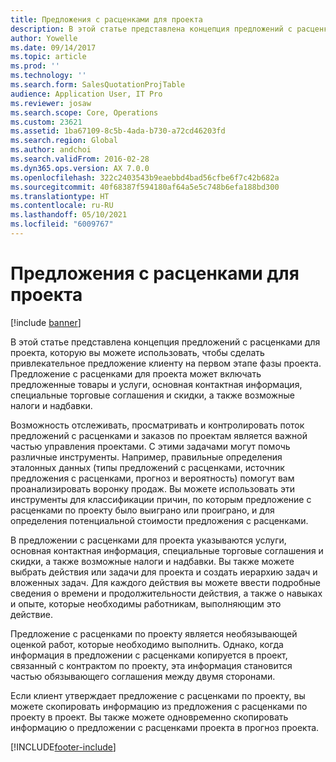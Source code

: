 ```yaml
---
title: Предложения с расценками для проекта
description: В этой статье представлена концепция предложений с расценками для проекта, которую вы можете использовать, чтобы сделать привлекательное предложение клиенту на первом этапе фазы проекта. Предложение с расценками для проекта может включать предложенные товары и услуги, основная контактная информация, специальные торговые соглашения и скидки, а также возможные налоги и надбавки.
author: Yowelle
ms.date: 09/14/2017
ms.topic: article
ms.prod: ''
ms.technology: ''
ms.search.form: SalesQuotationProjTable
audience: Application User, IT Pro
ms.reviewer: josaw
ms.search.scope: Core, Operations
ms.custom: 23621
ms.assetid: 1ba67109-8c5b-4ada-b730-a72cd46203fd
ms.search.region: Global
ms.author: andchoi
ms.search.validFrom: 2016-02-28
ms.dyn365.ops.version: AX 7.0.0
ms.openlocfilehash: 322c2403543b9eaebbd4bad56cfbe6f7c42b682a
ms.sourcegitcommit: 40f68387f594180af64a5e5c748b6efa188bd300
ms.translationtype: HT
ms.contentlocale: ru-RU
ms.lasthandoff: 05/10/2021
ms.locfileid: "6009767"
---
```

# <a name="project-quotations"></a>Предложения с расценками для проекта

[!include [banner](../includes/banner.md)]

В этой статье представлена концепция предложений с расценками для проекта, которую вы можете использовать, чтобы сделать привлекательное предложение клиенту на первом этапе фазы проекта. Предложение с расценками для проекта может включать предложенные товары и услуги, основная контактная информация, специальные торговые соглашения и скидки, а также возможные налоги и надбавки. 

Возможность отслеживать, просматривать и контролировать поток предложений с расценками и заказов по проектам является важной частью управления проектами. С этими задачами могут помочь различные инструменты. Например, правильные определения эталонных данных (типы предложений с расценками, источник предложения с расценками, прогноз и вероятность) помогут вам проанализировать воронку продаж. Вы можете использовать эти инструменты для классификации причин, по которым предложение с расценками по проекту было выиграно или проиграно, и для определения потенциальной стоимости предложения с расценками. 

В предложении с расценками для проекта указываются услуги, основная контактная информация, специальные торговые соглашения и скидки, а также возможные налоги и надбавки. Вы также можете выбрать действия или задачи для проекта и создать иерархию задач и вложенных задач. Для каждого действия вы можете ввести подробные сведения о времени и продолжительности действия, а также о навыках и опыте, которые необходимы работникам, выполняющим это действие. 

Предложение с расценками по проекту является необязывающей оценкой работ, которые необходимо выполнить. Однако, когда информация в предложении с расценками копируется в проект, связанный с контрактом по проекту, эта информация становится частью обязывающего соглашения между двумя сторонами. 

Если клиент утверждает предложение с расценками по проекту, вы можете скопировать информацию из предложения с расценками по проекту в проект. Вы также можете одновременно скопировать информацию о предложении с расценками проекта в прогноз проекта.





[!INCLUDE[footer-include](../includes/footer-banner.md)]